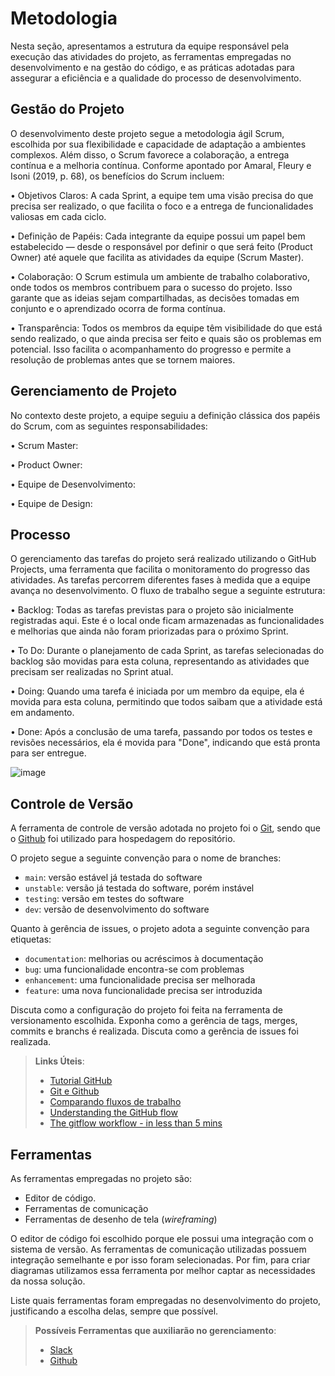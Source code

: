 
# Metodologia

Nesta seção, apresentamos a estrutura da equipe responsável pela execução das atividades do projeto, as ferramentas empregadas no desenvolvimento e na gestão do código, e as práticas adotadas para assegurar a eficiência e a qualidade do processo de desenvolvimento.

## Gestão do Projeto

O desenvolvimento deste projeto segue a metodologia ágil Scrum, escolhida por sua flexibilidade e capacidade de adaptação a ambientes complexos. Além disso, o Scrum favorece a colaboração, a entrega contínua e a melhoria contínua. Conforme apontado por Amaral, Fleury e Isoni (2019, p. 68), os benefícios do Scrum incluem:

•	Objetivos Claros: A cada Sprint, a equipe tem uma visão precisa do que precisa ser realizado, o que facilita o foco e a entrega de funcionalidades valiosas em cada ciclo.

•	Definição de Papéis: Cada integrante da equipe possui um papel bem estabelecido — desde o responsável por definir o que será feito (Product Owner) até aquele que facilita as atividades da equipe (Scrum Master).

•	Colaboração: O Scrum estimula um ambiente de trabalho colaborativo, onde todos os membros contribuem para o sucesso do projeto. Isso garante que as ideias sejam compartilhadas, as decisões tomadas em conjunto e o aprendizado ocorra de forma contínua.

•	Transparência: Todos os membros da equipe têm visibilidade do que está sendo realizado, o que ainda precisa ser feito e quais são os problemas em potencial. Isso facilita o acompanhamento do progresso e permite a resolução de problemas antes que se tornem maiores.

## Gerenciamento de Projeto

No contexto deste projeto, a equipe seguiu a definição clássica dos papéis do Scrum, com as seguintes responsabilidades:

•	Scrum Master:

•	Product Owner: 

•	Equipe de Desenvolvimento: 

•	Equipe de Design:

## Processo

O gerenciamento das tarefas do projeto será realizado utilizando o GitHub Projects, uma ferramenta que facilita o monitoramento do progresso das atividades. As tarefas percorrem diferentes fases à medida que a equipe avança no desenvolvimento. O fluxo de trabalho segue a seguinte estrutura:

•	Backlog: Todas as tarefas previstas para o projeto são inicialmente registradas aqui. Este é o local onde ficam armazenadas as funcionalidades e melhorias que ainda não foram priorizadas para o próximo Sprint.

•	To Do: Durante o planejamento de cada Sprint, as tarefas selecionadas do backlog são movidas para esta coluna, representando as atividades que precisam ser realizadas no Sprint atual.

•	Doing: Quando uma tarefa é iniciada por um membro da equipe, ela é movida para esta coluna, permitindo que todos saibam que a atividade está em andamento.

•	Done: Após a conclusão de uma tarefa, passando por todos os testes e revisões necessários, ela é movida para "Done", indicando que está pronta para ser entregue.

![image](https://github.com/user-attachments/assets/7c1f45ef-0aed-40c1-b285-762a236e7d49)

## Controle de Versão

A ferramenta de controle de versão adotada no projeto foi o
[Git](https://git-scm.com/), sendo que o [Github](https://github.com)
foi utilizado para hospedagem do repositório.

O projeto segue a seguinte convenção para o nome de branches:

- `main`: versão estável já testada do software
- `unstable`: versão já testada do software, porém instável
- `testing`: versão em testes do software
- `dev`: versão de desenvolvimento do software

Quanto à gerência de issues, o projeto adota a seguinte convenção para
etiquetas:

- `documentation`: melhorias ou acréscimos à documentação
- `bug`: uma funcionalidade encontra-se com problemas
- `enhancement`: uma funcionalidade precisa ser melhorada
- `feature`: uma nova funcionalidade precisa ser introduzida

Discuta como a configuração do projeto foi feita na ferramenta de versionamento escolhida. Exponha como a gerência de tags, merges, commits e branchs é realizada. Discuta como a gerência de issues foi realizada.

> **Links Úteis**:
> - [Tutorial GitHub](https://guides.github.com/activities/hello-world/)
> - [Git e Github](https://www.youtube.com/playlist?list=PLHz_AreHm4dm7ZULPAmadvNhH6vk9oNZA)
>  - [Comparando fluxos de trabalho](https://www.atlassian.com/br/git/tutorials/comparing-workflows)
> - [Understanding the GitHub flow](https://guides.github.com/introduction/flow/)
> - [The gitflow workflow - in less than 5 mins](https://www.youtube.com/watch?v=1SXpE08hvGs)

## Ferramentas

As ferramentas empregadas no projeto são:

- Editor de código.
- Ferramentas de comunicação
- Ferramentas de desenho de tela (_wireframing_)

O editor de código foi escolhido porque ele possui uma integração com o
sistema de versão. As ferramentas de comunicação utilizadas possuem
integração semelhante e por isso foram selecionadas. Por fim, para criar
diagramas utilizamos essa ferramenta por melhor captar as
necessidades da nossa solução.

Liste quais ferramentas foram empregadas no desenvolvimento do projeto, justificando a escolha delas, sempre que possível.
 
> **Possíveis Ferramentas que auxiliarão no gerenciamento**: 
> - [Slack](https://slack.com/)
> - [Github](https://github.com/)

